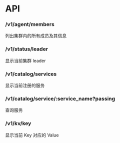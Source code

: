 # API


### /v1/agent/members
列出集群内的所有成员及其信息


### /v1/status/leader
显示当前集群 leader


### /v1/catalog/services
显示当前注册的服务


### /v1/catalog/service/:service_name?passing
查询服务


### /v1/kv/key
显示当前 Key 对应的 Value




























